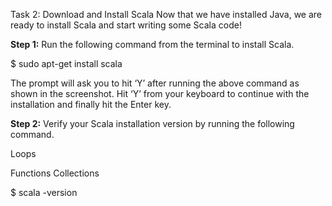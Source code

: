 Task 2: Download and Install Scala
Now that we have installed Java, we are ready to install Scala and start writing some Scala code!

**Step 1:** Run the following command from the terminal to install Scala.

$ sudo apt-get install scala

 

The prompt will ask you to hit ‘Y’ after running the above command as shown in the screenshot. Hit ‘Y’ from your keyboard to continue with the installation and finally hit the Enter key.

**Step 2:** Verify your Scala installation version by running the following command.
 
Loops

Functions
Collections

$ scala -version

